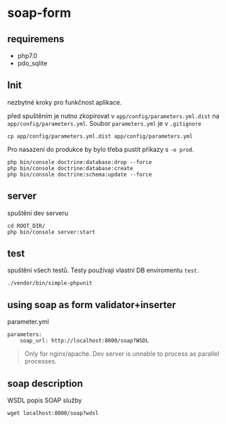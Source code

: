 soap-form
=========

## requiremens
 - php7.0
 - pdo_sqlite

## Init
nezbytné kroky pro funkčnost aplikace. 

před spuštěním je nutno zkopírovat v `app/config/parameters.yml.dist` na `app/config/parameters.yml`. Soubor `parameters.yml` je v `.gitignore`

```
cp app/config/parameters.yml.dist app/config/parameters.yml
```


Pro nasazení do produkce by bylo třeba pustit příkazy s `-e prod`.

```
php bin/console doctrine:database:drop --force
php bin/console doctrine:database:create
php bin/console doctrine:schema:update --force
```

## server
spuštění dev serveru
```
cd ROOT_DIR/
php bin/console server:start
```

## test
spuštění všech testů. Testy používají vlastní DB enviromentu `test`.
```
./vendor/bin/simple-phpunit 
```

## using soap as form validator+inserter


parameter.yml
```
parameters:
	soap_url: http://localhost:8000/soap?WSDL
```

> Only for nginx/apache. Dev server is unnable to process as parallel processes.

## soap description
WSDL popis SOAP služby
```
wget localhost:8000/soap?wdsl
```


